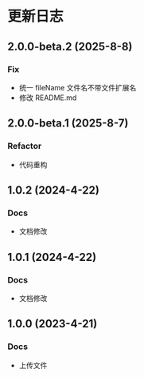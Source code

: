 # 更新日志

## 2.0.0-beta.2 (2025-8-8)

### Fix

* 统一 fileName 文件名不带文件扩展名
* 修改 README.md

## 2.0.0-beta.1 (2025-8-7)

### Refactor

* 代码重构

## 1.0.2 (2024-4-22)

### Docs

* 文档修改

## 1.0.1 (2024-4-22)

### Docs

* 文档修改

## 1.0.0 (2023-4-21)

### Docs

* 上传文件
